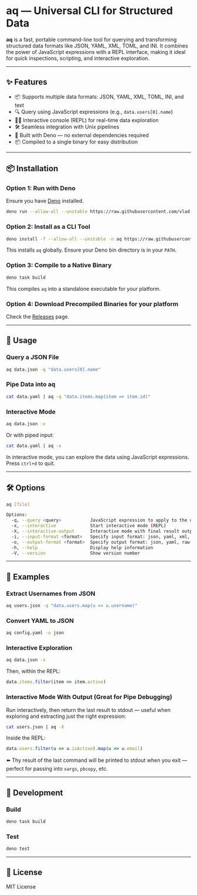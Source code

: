 # aq — Universal CLI for Structured Data

**aq** is a fast, portable command-line tool for querying and transforming structured data formats like JSON, YAML, XML, TOML, and INI. It combines the power of JavaScript expressions with a REPL interface, making it ideal for quick inspections, scripting, and interactive exploration.

---

## ✨ Features

- 📦 Supports multiple data formats: JSON, YAML, XML, TOML, INI, and text
- 🔍 Query using JavaScript expressions (e.g., `data.users[0].name`)  
- 🧑‍💻 Interactive console (REPL) for real-time data exploration  
- 🛠️ Seamless integration with Unix pipelines  
- 🚀 Built with Deno — no external dependencies required  
- 📦 Compiled to a single binary for easy distribution  

---

## 📦 Installation

### Option 1: Run with Deno

Ensure you have [Deno](https://deno.land/#installation) installed.

```bash
deno run --allow-all --unstable https://raw.githubusercontent.com/vlad-zapp/aq/main/aq.ts
```

### Option 2: Install as a CLI Tool

```bash
deno install -f --allow-all --unstable -n aq https://raw.githubusercontent.com/vlad-zapp/aq/main/aq.ts
```

This installs `aq` globally. Ensure your Deno bin directory is in your `PATH`.

### Option 3: Compile to a Native Binary

```bash
deno task build
```

This compiles `aq` into a standalone executable for your platform.

### Option 4: Download Precompiled Binaries for your platform

Check the [Releases](https://github.com/vlad-zapp/aq/releases) page.

---

## 🚀 Usage

### Query a JSON File

```bash
aq data.json -q "data.users[0].name"
```

### Pipe Data into aq

```bash
cat data.yaml | aq -q "data.items.map(item => item.id)"
```

### Interactive Mode

```bash
aq data.json -x
```

Or with piped input:

```bash
cat data.yaml | aq -x
```

In interactive mode, you can explore the data using JavaScript expressions. Press `ctrl+d` to quit.

---

## 🛠️ Options

```bash
aq [file]

Options:
  -q, --query <query>           JavaScript expression to apply to the data
  -x, --interactive             Start interactive mode (REPL)
  -X, --interactive-output      Interactive mode with final result output to stdout
  -i, --input-format <format>   Specify input format: json, yaml, xml, toml, ini
  -o, --output-format <format>  Specify output format: json, yaml, raw
  -h, --help                    Display help information
  -V, --version                 Show version number
```

---

## 🧪 Examples

### Extract Usernames from JSON

```bash
aq users.json -q "data.users.map(u => u.username)"
```

### Convert YAML to JSON

```bash
aq config.yaml -o json
```

### Interactive Exploration

```bash
aq data.json -x
```

Then, within the REPL:

```js
data.items.filter(item => item.active)
```

### Interactive Mode With Output (Great for Pipe Debugging)

Run interactively, then return the last result to stdout — useful when exploring and extracting just the right expression:

```bash
cat users.json | aq -X
```

Inside the REPL:

```js
data.users.filter(u => u.isActive).map(u => u.email)
```

⬅️ Thу result of the last command will be printed to stdout when you exit — perfect for passing into `xargs`, `pbcopy`, etc.

---

## 🧰 Development

### Build

```bash
deno task build
```

### Test

```bash
deno test
```

---

## 📄 License

MIT License
